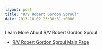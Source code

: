 ```yaml
---
layout: post
title: "R/V Robert Gordon Sproul"
date: 2013-10-02 23:30:31 +0000
---
```

Learn More About R/V Robert Gordon Sproul

  * [R/V Robert Gordon Sproul Main Page](http://shipsked.ucsd.edu/Ships/Robert_Gordon_Sproul/)


